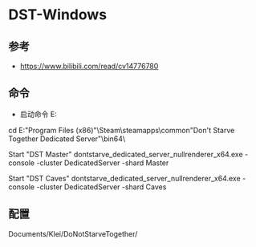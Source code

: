 # DST-Windows

## 参考
- https://www.bilibili.com/read/cv14776780

## 命令

+ 启动命令
E:

cd E:\"Program Files (x86)"\Steam\steamapps\common\"Don't Starve Together Dedicated Server"\bin64\

Start "DST Master" dontstarve_dedicated_server_nullrenderer_x64.exe -console -cluster DedicatedServer -shard Master

Start "DST Caves" dontstarve_dedicated_server_nullrenderer_x64.exe -console -cluster DedicatedServer -shard Caves



## 配置

Documents/Klei/DoNotStarveTogether/


